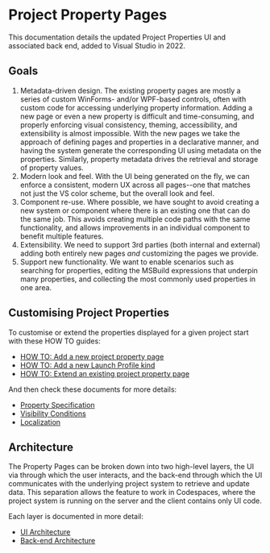 ﻿# Project Property Pages

This documentation details the updated Project Properties UI and associated back end, added to Visual Studio in 2022.

## Goals

1. Metadata-driven design. The existing property pages are mostly a series of custom WinForms- and/or WPF-based controls, often with custom code for accessing underlying property information. Adding a new page or even a new property is difficult and time-consuming, and properly enforcing visual consistency, theming, accessibility, and extensibility is almost impossible. With the new pages we take the approach of defining pages and properties in a declarative manner, and having the system generate the corresponding UI using metadata on the properties. Similarly, property metadata drives the retrieval and storage of property values.
2. Modern look and feel. With the UI being generated on the fly, we can enforce a consistent, modern UX across all pages--one that matches not just the VS color scheme, but the overall look and feel.
3. Component re-use. Where possible, we have sought to avoid creating a new system or component where there is an existing one that can do the same job. This avoids creating multiple code paths with the same functionality, and allows improvements in an individual component to benefit multiple features.
4. Extensibility. We need to support 3rd parties (both internal and external) adding both entirely new pages _and_ customizing the pages we provide. 
5. Support new functionality. We want to enable scenarios such as searching for properties, editing the MSBuild expressions that underpin many properties, and collecting the most commonly used properties in one area.

## Customising Project Properties

To customise or extend the properties displayed for a given project start with these HOW TO guides:

- [HOW TO: Add a new project property page](how-to-add-a-new-project-property-page.md)
- [HOW TO: Add a new Launch Profile kind](how-to-add-a-new-launch-profile-kind.md)
- [HOW TO: Extend an existing project property page](how-to-extend-a-project-property-page.md)

And then check these documents for more details:

- [Property Specification](property-specification.md)
- [Visibility Conditions](visibility-conditions.md)
- [Localization](localization.md)

## Architecture

The Property Pages can be broken down into two high-level layers, the UI via through which the user interacts, and the back-end through which the UI communicates with the underlying project system to retrieve and update data. This separation allows the feature to work in Codespaces, where the project system is running on the server and the client contains only UI code.

Each layer is documented in more detail:

- [UI Architecture](ui-architecture.md)
- [Back-end Architecture](back-end-architecture.md)
